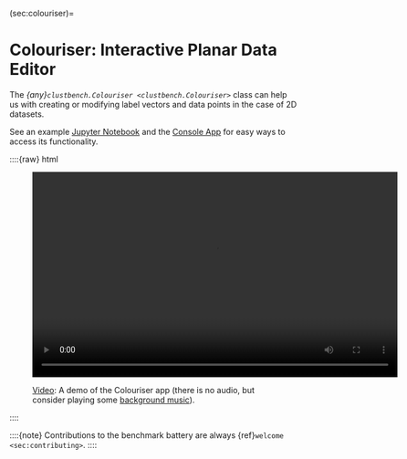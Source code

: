 



(sec:colouriser)=
# Colouriser: Interactive Planar Data Editor

The *{any}`clustbench.Colouriser <clustbench.Colouriser>`* class
can help us with creating or modifying label vectors and data points
in the case of 2D datasets.

See an example [Jupyter Notebook](https://github.com/gagolews/clustering-benchmarks/blob/-/colouriser-demo.ipynb)
and the [Console App](https://github.com/gagolews/clustering-benchmarks/blob/-/colouriser-app.ipynb) for easy ways to access its functionality.

::::{raw} html
<figure class="align-default">
<video width="640" height="360" controls>
    <source src="../_static/img/colouriser-demo-noaudio.mp4" type="video/mp4" />
    Your browser does not support the HTML video tag.
    See <a href="../_static/img/colouriser-demo-noaudio.mp4">colouriser-demo-noaudio.mp4</a>.
</video>

<figcaption>
<p>
<span class="caption-number"><a href="../_static/img/colouriser-demo-noaudio.mp4">Video</a>:</span>
<span class="caption-text">A demo of the Colouriser app (there is no audio, but consider playing some <a href="https://yewtu.be/watch?v=xy_fxxj1mMY">background music</a>).</span>
</p>
</figcaption>
</figure>
::::

::::{note}
Contributions to the benchmark battery
are always {ref}`welcome <sec:contributing>`.
::::
